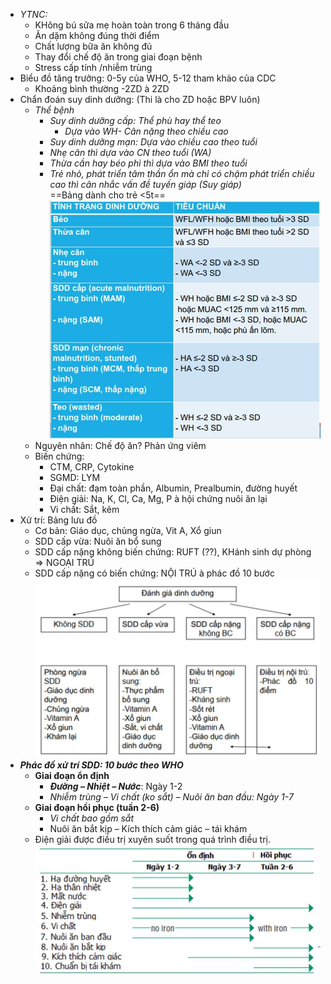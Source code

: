 - _YTNC:_  
	- KHông bú sữa mẹ hoàn toàn trong 6 tháng đầu  
	- Ăn dặm không đúng thời điểm  
	- Chất lượng bữa ăn không đủ  
	- Thay đổi chế độ ăn trong giai đoạn bệnh  
	- Stress cấp tính /nhiễm trùng  
- Biểu đồ tăng trưởng: 0-5y của WHO, 5-12 tham khảo của CDC  
	- Khoảng bình thường -2ZD à 2ZD  
- Chẩn đoán suy dinh dưỡng: (Thi là cho ZD hoặc BPV luôn)  
	- _Thể bệnh_  
		- _Suy dinh dưỡng cấp: Thể phù hay thể teo_  
			- _Dựa vào WH- Cân nặng theo chiều cao_  
		- _Suy dinh dưỡng mạn: Dựa vào chiều cao theo tuổi_  
		- _Nhẹ cân thì dựa vào CN theo tuổi (WA)_  
		- _Thừa cần hay béo phì thì dựa vào BMI theo tuổi_  
		- _Trẻ nhỏ, phát triển tâm thần ổn mà chỉ có chậm phát triển chiều cao thì cân nhắc vấn đề tuyến giáp (Suy giáp)_  
	==Bảng dành cho trẻ <5t==  
	![Buổi 9 - Hệ tiêu hóa (Nội-nhi)-1687419968994.jpeg](../../../../../200%20Files/image/image/Bu%E1%BB%95i%209%20-%20H%E1%BB%87%20ti%C3%AAu%20h%C3%B3a%20(N%E1%BB%99i-nhi)-1687419968994.jpeg)  
	- Nguyên nhân: Chế độ ăn? Phản ứng viêm  
	- Biến chứng:  
		- CTM, CRP, Cytokine  
		- SGMD: LYM  
		- Đại chất: đạm toàn phần, Albumin, Prealbumin, đường huyết  
		- Điện giải: Na, K, Cl, Ca, Mg, P à hội chứng nuôi ăn lại  
		- Vi chất: Sắt, kẽm  
- Xử trí: Bảng lưu đồ  
	- Cơ bản: Giáo dục, chủng ngừa, Vit A, Xổ giun  
	- SDD cấp vừa: Nuôi ăn bổ sung  
	- SDD cấp nặng không biến chứng: RUFT (??), KHánh sinh dự phòng => NGOẠI TRÚ  
	- SDD cấp nặng có biến chứng: NỘI TRÚ à phác đồ 10 bước  
![Buổi 9 - Hệ tiêu hóa (Nội-nhi)-1687419987364.jpeg](../../../../../200%20Files/image/image/Bu%E1%BB%95i%209%20-%20H%E1%BB%87%20ti%C3%AAu%20h%C3%B3a%20(N%E1%BB%99i-nhi)-1687419987364.jpeg)  
- **_Phác đồ xử trí SDD: 10 bước theo WHO_**  
	- **Giai đoạn ổn định**  
		- **_Đường – Nhiệt – Nước_**: Ngày 1-2  
		- _Nhiễm trùng – Vi chất (ko sắt) – Nuôi ăn ban đầu: Ngày 1-7_  
	- **Giai đoạn hồi phục (tuần 2-6)**  
		- _Vi chất bao gồm sắt_  
		- Nuôi ăn bắt kịp – Kích thích cảm giác – tái khám  
	- Điện giải được điều trị xuyên suốt trong quá trình điều trị.  
![Buổi 9 - Hệ tiêu hóa (Nội-nhi)-1687419994522.jpeg](../../../../../200%20Files/image/image/Bu%E1%BB%95i%209%20-%20H%E1%BB%87%20ti%C3%AAu%20h%C3%B3a%20(N%E1%BB%99i-nhi)-1687419994522.jpeg)
